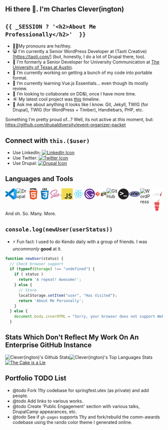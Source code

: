 ## Hi there 👋. I'm Charles Clever(ington)

## `{{ _SESSION ? '<h2>About Me Professionally</h2>'  }}`

- 🏳️‍🌈My pronouns are he/they.
- 😸 I'm currently a Senior WordPress Developer at (Taoti Creative)[https://taoti.com/] (but, honestly, I do a lot of Drupal there, too).
- :metal: I'm formerly a Senior Developer for University Communication at [The University of Texas at Austin][utexas]. 
- 🔭 I’m currently working on getting a bunch of my code into portable format.
- 🌱 I’m currently learning Vue.js Essentials... even though its mostly review.
- 👯 I’m looking to collaborate on DD&I, once I have more time.
- :sunny: My latest cool project was [this](https://eyesoftexas.utexas.edu/milestones/) timeline.
- 💬 Ask me about anything it looks like I know. Git, Jekyll, TWIG (for Drupal), TWIG (for WordPress + Timber), Handlebars, PHP, etc.

Something I'm pretty proud of...? Well, its not active at *this* moment, but: https://github.com/drupaldiversity/event-organizer-packet 

## Connect with `this.($user)`

- Use LinkedIn: [<img alt="LinkedIn Icon" width="36px" src="https://image.flaticon.com/icons/png/512/174/174857.png" />][linkedin]
- Use Twitter: [<img alt="Twitter Icon" width="36px " src="https://www.iitk.ac.in/dord/images/icons/twitter-icon-no-background-11.png" />][twitter]
- Use Drupal: [<img alt="Drupal Icon" width="36px" src="https://img.icons8.com/color/2x/drupal.png" />][drupal]


## Languages and Tools

<img align="left" alt="Visual Studio Code" width="36px" src="https://raw.githubusercontent.com/github/explore/80688e429a7d4ef2fca1e82350fe8e3517d3494d/topics/visual-studio-code/visual-studio-code.png" />
<img align="left" alt="Drupal" width="36px" src="https://img.icons8.com/color/2x/drupal.png" />
<img align="left" alt="HTML5" width="36px" src="https://raw.githubusercontent.com/github/explore/80688e429a7d4ef2fca1e82350fe8e3517d3494d/topics/html/html.png" />
<img align="left" alt="CSS3" width="36px" src="https://raw.githubusercontent.com/github/explore/80688e429a7d4ef2fca1e82350fe8e3517d3494d/topics/css/css.png" />
<img align="left" alt="Sass" width="36px" src="https://raw.githubusercontent.com/github/explore/80688e429a7d4ef2fca1e82350fe8e3517d3494d/topics/sass/sass.png" />
<img align="left" alt="JavaScript" width="36px" src="https://raw.githubusercontent.com/github/explore/80688e429a7d4ef2fca1e82350fe8e3517d3494d/topics/javascript/javascript.png" />
<img align="left" alt="React" width="36px" src="https://raw.githubusercontent.com/github/explore/80688e429a7d4ef2fca1e82350fe8e3517d3494d/topics/react/react.png" />
<img align="left" alt="Gatsby" width="36px" src="https://raw.githubusercontent.com/github/explore/e94815998e4e0713912fed477a1f346ec04c3da2/topics/gatsby/gatsby.png" />
<img align="left" alt="Git" width="36px" src="https://raw.githubusercontent.com/github/explore/80688e429a7d4ef2fca1e82350fe8e3517d3494d/topics/git/git.png" />
<img align="left" alt="GitHub" width="36px" src="https://dl2.macupdate.com/images/icons256/39062.png?d=1522354604" />
<img align="left" alt="Terminal" width="36px" src="https://raw.githubusercontent.com/github/explore/80688e429a7d4ef2fca1e82350fe8e3517d3494d/topics/terminal/terminal.png" />
<img align="left" alt="PHP" width="36px" src="https://raw.githubusercontent.com/github/explore/80688e429a7d4ef2fca1e82350fe8e3517d3494d/topics/php/php.png" />
<img align="left" alt="WordPress" width="36px" src="https://image.flaticon.com/icons/png/512/168/168810.png" />
<img align="left" alt="Jekyll" width="36px" src="https://raw.githubusercontent.com/github/explore/80688e429a7d4ef2fca1e82350fe8e3517d3494d/topics/jekyll/jekyll.png" />
<img align="left" alt="Gulp" width="36px" src="https://raw.githubusercontent.com/github/explore/80688e429a7d4ef2fca1e82350fe8e3517d3494d/topics/gulp/gulp.png" />
And oh. So. Many. More.

## `console.log(newUser(userStatus))`
- ⚡ Fun fact: I used to do Kendo daily with a group of friends. I was *uncommonly* **good** at it.

``` javascript
function newUser(status) {
  // Check browser support
  if (typeof(Storage) !== "undefined") {
    if ( status )
      return 'A repeat! Awesome!';
    } else {
      // Store
      localStorage.setItem("user", "Has Visited");
      return 'About Me Personally';
    }
  } else {
    document.body.innerHTML = "Sorry, your browser does not support Web Storage...";
  }
```

## Stats Which Don't Reflect My Work On An Enterprise GitHub Instance

<img align="left" alt="Clever(ington)'s Github Stats" src="https://github-readme-stats.vercel.app/api?username=cleverington&show_icons=true&hide_border=true&count_private=true" />

<img align="left" alt="Clever(ington)'s Top Languages Stats" src="https://github-readme-stats.vercel.app/api/top-langs/?username=cleverington&layout=compact&hide_border=true&count_private=true" />

[linkedin]: https://www.linkedin.com/in/charles-leverington-29144916/
[utexas]: https://utexas.edu
[twitter]: https://twitter.com/c_leverington
[drupal]: https://www.drupal.org/u/cleverington

[<img alt="The Cake is a Lie" width="36px " src="https://via.placeholder.com/15/ffffff/ffffff?text=+" />](https://www.pinterest.com/pin/378724649892043199/)

## Portfolio TODO List
- @todo Fork 11ty codebase for springfest.utex (as private) and add people.
- @todo Add links to various works.
- @todo Create 'Public Engagement' section with various talks, DrupalCamp appearances, etc.
- @todo See if `gh-pages` supports 11ty and fork/rebuild the comm-awards codebase using the rando color theme I generated online.
